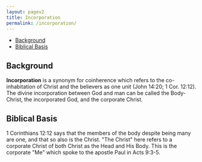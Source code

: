 ```yaml
---
layout: pagev2
title: Incorporation
permalink: /incorporation/
---
```

- [Background](#background)
- [Biblical Basis](#biblical-basis)

## Background

**Incorporation** is a synonym for coinherence which refers to the co-inhabitation of Christ and the believers as one unit (John 14:20; 1 Cor. 12:12). The divine incorporation between God and man can be called the Body-Christ, the incorporated God, and the corporate Christ.

## Biblical Basis

1 Corinthians 12:12 says that the members of the body despite being many are one, and that so also is the Christ. "The Christ" here refers to a corporate Christ of both Christ as the Head and His Body. This is the corporate "Me" which spoke to the apostle Paul in Acts 9:3-5. 

